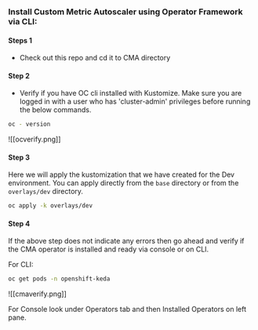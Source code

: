 ### Install Custom Metric Autoscaler using Operator Framework via CLI:

#### Steps 1
- Check out this repo and cd it to CMA directory

#### Step 2
- Verify if you have OC cli installed with Kustomize. Make sure you are logged in with a user who has 'cluster-admin' privileges before running the below commands.

```bash 
oc - version
```
![[ocverify.png]]
#### Step 3
Here we will apply the kustomization that we have created for the Dev environment. You can apply directly from the `base` directory or from the `overlays/dev` directory.

```bash 
oc apply -k overlays/dev
```
#### Step 4
If the above step does not indicate any errors then go ahead and verify if the CMA operator is installed and ready via console or on CLI.

For CLI:
```bash
oc get pods -n openshift-keda
```
![[cmaverify.png]]

For Console look under Operators tab and then Installed Operators on left pane. 
